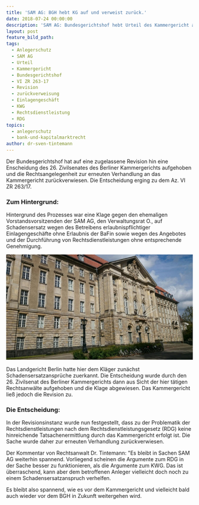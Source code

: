 ```yaml
---
title: 'SAM AG: BGH hebt KG auf und verweist zurück.'
date: 2018-07-24 00:00:00
description: 'SAM AG: Bundesgerichtshof hebt Urteil des Kammergericht auf'
layout: post
feature_bild_path:
tags:
  - Anlegerschutz
  - SAM AG
  - Urteil
  - Kammergericht
  - Bundesgerichtshof
  - VI ZR 263-17
  - Revision
  - zurückverweisung
  - Einlagengeschäft
  - KWG
  - Rechtsdienstleistung
  - RDG
topics:
  - anlegerschutz
  - bank-und-kapitalmarktrecht
author: dr-sven-tintemann
---
```


Der Bundesgerichtshof hat auf eine zugelassene Revision hin eine Enscheidung des 26. Zivilsenates des Berliner Kammergerichts aufgehoben und die Rechtsangelegenheit zur erneuten Verhandlung an das Kammergericht zur&uuml;ckverwiesen. Die Entscheidung erging zu dem Az. VI ZR 263/17.

### Zum Hintergrund:

Hintergrund des Prozesses war eine Klage gegen den ehemaligen Vorstandsvorsitzenden der SAM AG, den Verwaltungsrat O., auf Schadensersatz wegen des Betreibens erlaubnispflichtiger Einlagengesch&auml;fte ohne Erlaubnis der BaFin sowie wegen des Angebotes und der Durchf&uuml;hrung von Rechtsdienstleistungen ohne entsprechende Genehmigung.

![Kammergericht Außenansicht](/uploads/kammergericht-quer-1.JPG "Kammergericht - Rechte bei AdvoAdvice")

Das Landgericht Berlin hatte hier dem Kl&auml;ger zun&auml;chst Schadensersatzanspr&uuml;che zuerkannt. Die Entscheidung wurde durch den 26. Zivilsenat des Berliner Kammergerichts dann aus Sicht der hier t&auml;tigen Rechtsanw&auml;lte aufgehoben und die Klage abgewiesen. Das Kammergericht lie&szlig; jedoch die Revision zu.

### Die Entscheidung:

In der Revisionsinstanz wurde nun festgestellt, dass zu der Problematik der Rechtsdienstleistungen nach dem Rechtsdienstleistungsgesetz (RDG) keine hinreichende Tatsachenermittlung durch das Kammergericht erfolgt ist. Die Sache wurde daher zur erneuten Verhandlung zur&uuml;ckverwiesen.

Der Kommentar von Rechtsanwalt Dr. Tintemann: "Es bleibt in Sachen SAM AG weiterhin spannend. Vorliegend scheinen die Argumente zum RDG in der Sache besser zu funktionieren, als die Argumente zum KWG. Das ist &uuml;berraschend, kann aber dem betroffenen Anleger vielleicht doch noch zu einem Schadensersatzanspruch verhelfen.

Es bleibt also spannend, wie es vor dem Kammergericht und vielleicht bald auch wieder vor dem BGH in Zukunft weitergehen wird.

&nbsp;